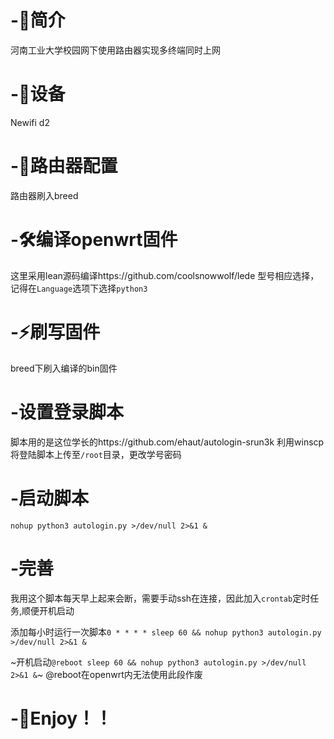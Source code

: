 # -🎄简介
河南工业大学校园网下使用路由器实现多终端同时上网
# -🛒设备
Newifi d2
# -🎨路由器配置
路由器刷入breed
# -🛠编译openwrt固件
这里采用lean源码编译https://github.com/coolsnowwolf/lede
型号相应选择，记得在`Language`选项下选择`python3`
# -⚡刷写固件
breed下刷入编译的bin固件
# -设置登录脚本
脚本用的是这位学长的https://github.com/ehaut/autologin-srun3k
利用winscp将登陆脚本上传至`/root`目录，更改学号密码
# -启动脚本
`nohup python3 autologin.py >/dev/null 2>&1 &`
# -完善
我用这个脚本每天早上起来会断，需要手动ssh在连接，因此加入`crontab`定时任务,顺便开机启动

添加每小时运行一次脚本`0 * * * * sleep 60 && nohup python3 autologin.py >/dev/null 2>&1 &`

~开机启动`@reboot sleep 60 && nohup python3 autologin.py >/dev/null 2>&1 &`~  @reboot在openwrt内无法使用此段作废
# -👾Enjoy！！

